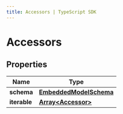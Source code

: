 ```yaml
---
title: Accessors | TypeScript SDK
---
```



# Accessors


## Properties

Name | Type
------------ | -------------
**schema** | [**EmbeddedModelSchema**](EmbeddedModelSchema)
**iterable** | [**Array&lt;Accessor&gt;**](Accessor)


